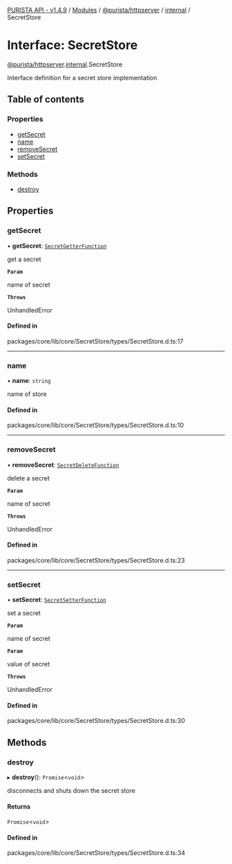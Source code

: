 [PURISTA API - v1.4.9](../README.md) / [Modules](../modules.md) / [@purista/httpserver](../modules/purista_httpserver.md) / [internal](../modules/purista_httpserver.internal.md) / SecretStore

# Interface: SecretStore

[@purista/httpserver](../modules/purista_httpserver.md).[internal](../modules/purista_httpserver.internal.md).SecretStore

Interface definition for a secret store implementation

## Table of contents

### Properties

- [getSecret](purista_httpserver.internal.SecretStore.md#getsecret)
- [name](purista_httpserver.internal.SecretStore.md#name)
- [removeSecret](purista_httpserver.internal.SecretStore.md#removesecret)
- [setSecret](purista_httpserver.internal.SecretStore.md#setsecret)

### Methods

- [destroy](purista_httpserver.internal.SecretStore.md#destroy)

## Properties

### getSecret

• **getSecret**: [`SecretGetterFunction`](../modules/purista_httpserver.internal.md#secretgetterfunction)

get a secret

**`Param`**

name of secret

**`Throws`**

UnhandledError

#### Defined in

packages/core/lib/core/SecretStore/types/SecretStore.d.ts:17

___

### name

• **name**: `string`

name of store

#### Defined in

packages/core/lib/core/SecretStore/types/SecretStore.d.ts:10

___

### removeSecret

• **removeSecret**: [`SecretDeleteFunction`](../modules/purista_httpserver.internal.md#secretdeletefunction)

delete a secret

**`Param`**

name of secret

**`Throws`**

UnhandledError

#### Defined in

packages/core/lib/core/SecretStore/types/SecretStore.d.ts:23

___

### setSecret

• **setSecret**: [`SecretSetterFunction`](../modules/purista_httpserver.internal.md#secretsetterfunction)

set a secret

**`Param`**

name of secret

**`Param`**

value of secret

**`Throws`**

UnhandledError

#### Defined in

packages/core/lib/core/SecretStore/types/SecretStore.d.ts:30

## Methods

### destroy

▸ **destroy**(): `Promise`<`void`\>

disconnects and shuts down the secret store

#### Returns

`Promise`<`void`\>

#### Defined in

packages/core/lib/core/SecretStore/types/SecretStore.d.ts:34
